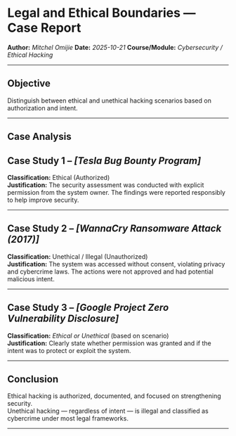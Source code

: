 # Legal and Ethical Boundaries — Case Report

**Author:** *Mitchel Omijie*
**Date:** *2025-10-21*
**Course/Module:** *Cybersecurity / Ethical Hacking*

---

## Objective
Distinguish between ethical and unethical hacking scenarios based on authorization and intent.

---
## Case Analysis
## Case Study 1 – *[Tesla Bug Bounty Program]*
**Classification:** Ethical (Authorized)  
**Justification:** The security assessment was conducted with explicit permission from the system owner. The findings were reported responsibly to help improve security.

---

## Case Study 2 – *[WannaCry Ransomware Attack (2017)]*
**Classification:** Unethical / Illegal (Unauthorized)  
**Justification:** The system was accessed without consent, violating privacy and cybercrime laws. The actions were not approved and had potential malicious intent.

---

## Case Study 3 – *[Google Project Zero Vulnerability Disclosure]*
**Classification:** *Ethical or Unethical* (based on scenario)  
**Justification:** Clearly state whether permission was granted and if the intent was to protect or exploit the system.

---

## Conclusion
Ethical hacking is authorized, documented, and focused on strengthening security.  
Unethical hacking — regardless of intent — is illegal and classified as cybercrime under most legal frameworks.

---

